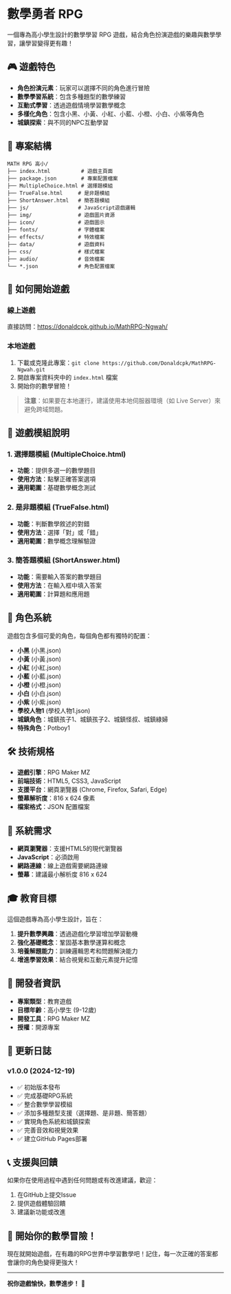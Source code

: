 # 數學勇者 RPG

一個專為高小學生設計的數學學習 RPG 遊戲，結合角色扮演遊戲的樂趣與數學學習，讓學習變得更有趣！

## 🎮 遊戲特色

- **角色扮演元素**：玩家可以選擇不同的角色進行冒險
- **數學學習系統**：包含多種題型的數學練習
- **互動式學習**：透過遊戲情境學習數學概念
- **多樣化角色**：包含小黑、小黃、小紅、小藍、小橙、小白、小紫等角色
- **城鎮探索**：與不同的NPC互動學習

## 📁 專案結構

```
MATH RPG 高小/
├── index.html          # 遊戲主頁面
├── package.json        # 專案配置檔案
├── MultipleChoice.html # 選擇題模組
├── TrueFalse.html     # 是非題模組
├── ShortAnswer.html   # 簡答題模組
├── js/                # JavaScript遊戲邏輯
├── img/               # 遊戲圖片資源
├── icon/              # 遊戲圖示
├── fonts/             # 字體檔案
├── effects/           # 特效檔案
├── data/              # 遊戲資料
├── css/               # 樣式檔案
├── audio/             # 音效檔案
└── *.json             # 角色配置檔案
```

## 🚀 如何開始遊戲

### 線上遊戲
直接訪問：https://donaldcpk.github.io/MathRPG-Ngwah/

### 本地遊戲
1. 下載或克隆此專案：`git clone https://github.com/Donaldcpk/MathRPG-Ngwah.git`
2. 開啟專案資料夾中的 `index.html` 檔案
3. 開始你的數學冒險！

> **注意**：如果要在本地運行，建議使用本地伺服器環境（如 Live Server）來避免跨域問題。

## 🎯 遊戲模組說明

### 1. 選擇題模組 (MultipleChoice.html)
- **功能**：提供多選一的數學題目
- **使用方法**：點擊正確答案選項
- **適用範圍**：基礎數學概念測試

### 2. 是非題模組 (TrueFalse.html)
- **功能**：判斷數學敘述的對錯
- **使用方法**：選擇「對」或「錯」
- **適用範圍**：數學概念理解驗證

### 3. 簡答題模組 (ShortAnswer.html)
- **功能**：需要輸入答案的數學題目
- **使用方法**：在輸入框中填入答案
- **適用範圍**：計算題和應用題

## 👥 角色系統

遊戲包含多個可愛的角色，每個角色都有獨特的配置：

- **小黑** (小黑.json)
- **小黃** (小黃.json)
- **小紅** (小紅.json)
- **小藍** (小藍.json)
- **小橙** (小橙.json)
- **小白** (小白.json)
- **小紫** (小紫.json)
- **學校人物1** (學校人物1.json)
- **城鎮角色**：城鎮孩子1、城鎮孩子2、城鎮怪叔、城鎮綠婦
- **特殊角色**：Potboy1

## 🛠 技術規格

- **遊戲引擎**：RPG Maker MZ
- **前端技術**：HTML5, CSS3, JavaScript
- **支援平台**：網頁瀏覽器 (Chrome, Firefox, Safari, Edge)
- **螢幕解析度**：816 x 624 像素
- **檔案格式**：JSON 配置檔案

## 📱 系統需求

- **網頁瀏覽器**：支援HTML5的現代瀏覽器
- **JavaScript**：必須啟用
- **網路連線**：線上遊戲需要網路連線
- **螢幕**：建議最小解析度 816 x 624

## 🎓 教育目標

這個遊戲專為高小學生設計，旨在：

1. **提升數學興趣**：透過遊戲化學習增加學習動機
2. **強化基礎概念**：鞏固基本數學運算和概念
3. **培養解題能力**：訓練邏輯思考和問題解決能力
4. **增進學習效果**：結合視覺和互動元素提升記憶

## 🔧 開發者資訊

- **專案類型**：教育遊戲
- **目標年齡**：高小學生 (9-12歲)
- **開發工具**：RPG Maker MZ
- **授權**：開源專案

## 📝 更新日誌

### v1.0.0 (2024-12-19)
- ✅ 初始版本發布
- ✅ 完成基礎RPG系統
- ✅ 整合數學學習模組
- ✅ 添加多種題型支援（選擇題、是非題、簡答題）
- ✅ 實現角色系統和城鎮探索
- ✅ 完善音效和視覺效果
- ✅ 建立GitHub Pages部署

## 📞 支援與回饋

如果你在使用過程中遇到任何問題或有改進建議，歡迎：

1. 在GitHub上提交Issue
2. 提供遊戲體驗回饋
3. 建議新功能或改進

## 🎉 開始你的數學冒險！

現在就開始遊戲，在有趣的RPG世界中學習數學吧！記住，每一次正確的答案都會讓你的角色變得更強大！

---

**祝你遊戲愉快，數學進步！** 🌟 